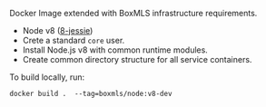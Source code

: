 Docker Image extended with BoxMLS infrastructure requirements.

- Node v8 ([8-jessie](https://hub.docker.com/r/library/node/tags/8-jessie/)) 
- Crete a standard `core` user.
- Install Node.js v8 with common runtime modules.
- Create common directory structure for all service containers.

To build locally, run:

```
docker build .  --tag=boxmls/node:v8-dev
```

